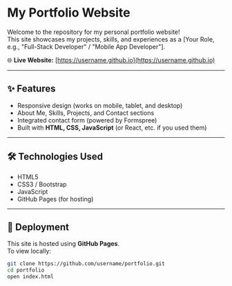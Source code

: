 # My Portfolio Website

Welcome to the repository for my personal portfolio website!  
This site showcases my projects, skills, and experiences as a [Your Role, e.g., "Full-Stack Developer" / "Mobile App Developer"].

🌐 **Live Website:** [https://username.github.io](https://username.github.io)

---

## ✨ Features
- Responsive design (works on mobile, tablet, and desktop)
- About Me, Skills, Projects, and Contact sections
- Integrated contact form (powered by Formspree)
- Built with **HTML, CSS, JavaScript** (or React, etc. if you used them)

---

## 🛠️ Technologies Used
- HTML5  
- CSS3 / Bootstrap  
- JavaScript  
- GitHub Pages (for hosting)  

---

## 🚀 Deployment
This site is hosted using **GitHub Pages**.  
To view locally:
```bash
git clone https://github.com/username/portfolio.git
cd portfolio
open index.html
